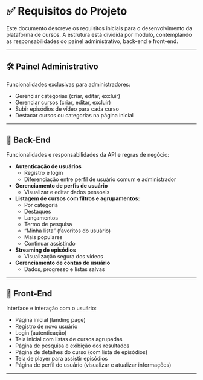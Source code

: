 # ✅ Requisitos do Projeto

Este documento descreve os requisitos iniciais para o desenvolvimento da plataforma de cursos. A estrutura está dividida por módulo, contemplando as responsabilidades do painel administrativo, back-end e front-end.

---

## 🛠️ Painel Administrativo

Funcionalidades exclusivas para administradores:

- Gerenciar categorias (criar, editar, excluir)
- Gerenciar cursos (criar, editar, excluir)
- Subir episódios de vídeo para cada curso
- Destacar cursos ou categorias na página inicial

---

## 🔧 Back-End

Funcionalidades e responsabilidades da API e regras de negócio:

- **Autenticação de usuários**
  - Registro e login
  - Diferenciação entre perfil de usuário comum e administrador
- **Gerenciamento de perfis de usuário**
  - Visualizar e editar dados pessoais
- **Listagem de cursos com filtros e agrupamentos:**
  - Por categoria
  - Destaques
  - Lançamentos
  - Termo de pesquisa
  - “Minha lista” (favoritos do usuário)
  - Mais populares
  - Continuar assistindo
- **Streaming de episódios**
  - Visualização segura dos vídeos
- **Gerenciamento de contas de usuário**
  - Dados, progresso e listas salvas

---

## 🎨 Front-End

Interface e interação com o usuário:

- Página inicial (landing page)
- Registro de novo usuário
- Login (autenticação)
- Tela inicial com listas de cursos agrupadas
- Página de pesquisa e exibição dos resultados
- Página de detalhes do curso (com lista de episódios)
- Tela de player para assistir episódios
- Página de perfil do usuário (visualizar e atualizar informações)

---

